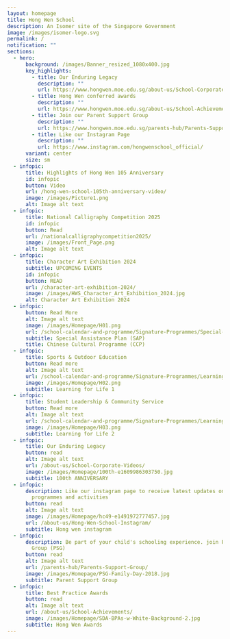 ```yaml
---
layout: homepage
title: Hong Wen School
description: An Isomer site of the Singapore Government
image: /images/isomer-logo.svg
permalink: /
notification: ""
sections:
  - hero:
      background: /images/Banner_resized_1080x400.jpg
      key_highlights:
        - title: Our Enduring Legacy
          description: ""
          url: https://www.hongwen.moe.edu.sg/about-us/School-Corporate-Videos/
        - title: Hong Wen conferred awards
          description: ""
          url: https://www.hongwen.moe.edu.sg/about-us/School-Achievements/
        - title: Join our Parent Support Group
          description: ""
          url: https://www.hongwen.moe.edu.sg/parents-hub/Parents-Support-Group/
        - title: Like our Instagram Page
          description: ""
          url: https://www.instagram.com/hongwenschool_official/
      variant: center
      size: sm
  - infopic:
      title: Highlights of Hong Wen 105 Anniversary
      id: infopic
      button: Video
      url: /hong-wen-school-105th-anniversary-video/
      image: /images/Picture1.png
      alt: Image alt text
  - infopic:
      title: National Calligraphy Competition 2025
      id: infopic
      button: Read
      url: /nationalcalligraphycompetition2025/
      image: /images/Front_Page.png
      alt: Image alt text
  - infopic:
      title: Character Art Exhibition 2024
      subtitle: UPCOMING EVENTS
      id: infopic
      button: READ
      url: /character-art-exhibition-2024/
      image: /images/HWS_Character_Art_Exhibition_2024.jpg
      alt: Character Art Exhibition 2024
  - infopic:
      button: Read More
      alt: Image alt text
      image: /images/Homepage/H01.png
      url: /school-calendar-and-programme/Signature-Programmes/Special-Assistance-Plan-SAP/
      subtitle: Special Assistance Plan (SAP)
      title: Chinese Cultural Programme (CCP)
  - infopic:
      title: Sports & Outdoor Education
      button: Read more
      alt: Image alt text
      url: /school-calendar-and-programme/Signature-Programmes/Learning-for-Life-Sports-and-Outdoor-Education/
      image: /images/Homepage/H02.png
      subtitle: Learning for Life 1
  - infopic:
      title: Student Leadership & Community Service
      button: Read more
      alt: Image alt text
      url: /school-calendar-and-programme/Signature-Programmes/Learning-for-Life-Leadership-and-Service/
      image: /images/Homepage/H03.png
      subtitle: Learning for Life 2
  - infopic:
      title: Our Enduring Legacy
      button: read
      alt: Image alt text
      url: /about-us/School-Corporate-Videos/
      image: /images/Homepage/100th-e1609986303750.jpg
      subtitle: 100th ANNIVERSARY
  - infopic:
      description: Like our instagram page to receive latest updates on school
        programmes and activities
      button: read
      alt: Image alt text
      image: /images/Homepage/hc49-e1491972777457.jpg
      url: /about-us/Hong-Wen-School-Instagram/
      subtitle: Hong wen instagram
  - infopic:
      description: Be part of your child's schooling experience. join Parents Support
        Group (PSG)
      button: read
      alt: Image alt text
      url: /parents-hub/Parents-Support-Group/
      image: /images/Homepage/PSG-Family-Day-2018.jpg
      subtitle: Parent Support Group
  - infopic:
      title: Best Practice Awards
      button: read
      alt: Image alt text
      url: /about-us/School-Achievements/
      image: /images/Homepage/SDA-BPAs-w-White-Background-2.jpg
      subtitle: Hong Wen Awards
---
```

